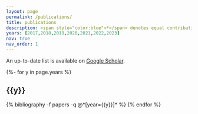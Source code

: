 ```yaml
---
layout: page
permalink: /publications/
title: publications
description: <span style="color:blue">*</span> denotes equal contribution
years: [2017,2018,2019,2020,2021,2022,2023]
nav: true
nav_order: 1
---
```


An up-to-date list is available on [Google Scholar](https://scholar.google.com/citations?user=XCaHtRUAAAAJ&hl=en).

<!-- _pages/publications.md -->
<div class="publications">

{%- for y in page.years %}
  <h2 class="year">{{y}}</h2>
  {% bibliography -f papers -q @*[year={{y}}]* %}
{% endfor %}

</div>
